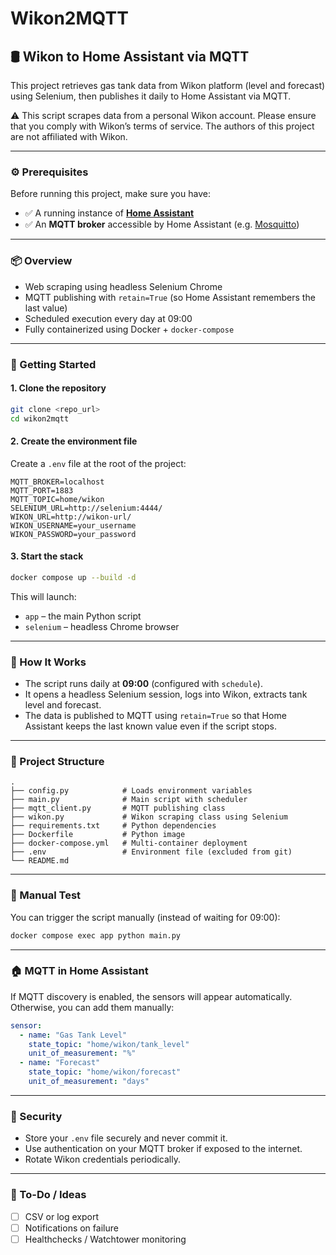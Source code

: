 # Wikon2MQTT

## 🛢️ Wikon to Home Assistant via MQTT

This project retrieves gas tank data from Wikon platform (level and forecast) using Selenium, then publishes it daily to Home Assistant via MQTT.

⚠️ This script scrapes data from a personal Wikon account. Please ensure that you comply with Wikon’s terms of service. The authors of this project are not affiliated with Wikon.

---

### ⚙️ Prerequisites

Before running this project, make sure you have:

* ✅ A running instance of **[Home Assistant](https://www.home-assistant.io/)**
* ✅ An **MQTT broker** accessible by Home Assistant (e.g. [Mosquitto](https://mosquitto.org/))

---

### 📦 Overview

* Web scraping using headless Selenium Chrome
* MQTT publishing with `retain=True` (so Home Assistant remembers the last value)
* Scheduled execution every day at 09:00
* Fully containerized using Docker + `docker-compose`

---

### 🚀 Getting Started

#### 1. Clone the repository

```bash
git clone <repo_url>
cd wikon2mqtt
```

#### 2. Create the environment file

Create a `.env` file at the root of the project:

```env
MQTT_BROKER=localhost
MQTT_PORT=1883
MQTT_TOPIC=home/wikon
SELENIUM_URL=http://selenium:4444/
WIKON_URL=http://wikon-url/
WIKON_USERNAME=your_username
WIKON_PASSWORD=your_password
```

#### 3. Start the stack

```bash
docker compose up --build -d
```

This will launch:

* `app` – the main Python script
* `selenium` – headless Chrome browser

---

### 🧠 How It Works

* The script runs daily at **09:00** (configured with `schedule`).
* It opens a headless Selenium session, logs into Wikon, extracts tank level and forecast.
* The data is published to MQTT using `retain=True` so that Home Assistant keeps the last known value even if the script stops.

---

### 📄 Project Structure

```
.
├── config.py            # Loads environment variables
├── main.py              # Main script with scheduler
├── mqtt_client.py       # MQTT publishing class
├── wikon.py             # Wikon scraping class using Selenium
├── requirements.txt     # Python dependencies
├── Dockerfile           # Python image
├── docker-compose.yml   # Multi-container deployment
├── .env                 # Environment file (excluded from git)
└── README.md
```

---

### 🧪 Manual Test

You can trigger the script manually (instead of waiting for 09:00):

```bash
docker compose exec app python main.py
```

---

### 🏠 MQTT in Home Assistant

If MQTT discovery is enabled, the sensors will appear automatically.
Otherwise, you can add them manually:

```yaml
sensor:
  - name: "Gas Tank Level"
    state_topic: "home/wikon/tank_level"
    unit_of_measurement: "%"
  - name: "Forecast"
    state_topic: "home/wikon/forecast"
    unit_of_measurement: "days"
```

---

### 🔐 Security

* Store your `.env` file securely and never commit it.
* Use authentication on your MQTT broker if exposed to the internet.
* Rotate Wikon credentials periodically.

---

### 🧼 To-Do / Ideas

* [ ] CSV or log export
* [ ] Notifications on failure
* [ ] Healthchecks / Watchtower monitoring
